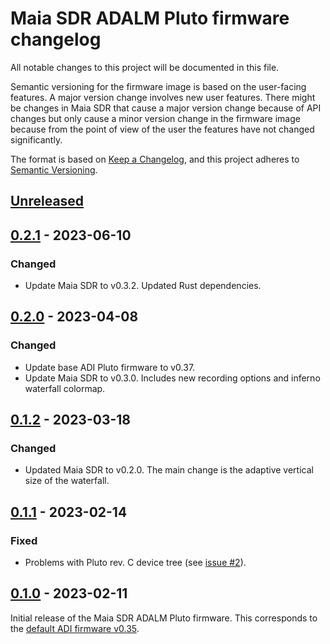 # Maia SDR ADALM Pluto firmware changelog

All notable changes to this project will be documented in this file.

Semantic versioning for the firmware image is based on the user-facing
features. A major version change involves new user features. There might be
changes in Maia SDR that cause a major version change because of API changes but
only cause a minor version change in the firmware image because from the point
of view of the user the features have not changed significantly.

The format is based on [Keep a Changelog](https://keepachangelog.com/en/1.0.0/),
and this project adheres to [Semantic Versioning](https://semver.org/spec/v2.0.0.html).

## [Unreleased]

## [0.2.1] - 2023-06-10

### Changed
- Update Maia SDR to v0.3.2. Updated Rust dependencies.

## [0.2.0] - 2023-04-08

### Changed

- Update base ADI Pluto firmware to v0.37.
- Update Maia SDR to v0.3.0. Includes new recording options and inferno waterfall colormap.

## [0.1.2] - 2023-03-18

### Changed

- Updated Maia SDR to v0.2.0. The main change is the adaptive vertical size of the waterfall.

## [0.1.1] - 2023-02-14

### Fixed

- Problems with Pluto rev. C device tree (see [issue #2](https://github.com/maia-sdr/plutosdr-fw/issues/2)).

## [0.1.0] - 2023-02-11

Initial release of the Maia SDR ADALM Pluto firmware. This corresponds to the
[default ADI firmware v0.35](https://github.com/analogdevicesinc/plutosdr-fw/releases/tag/v0.35).

[unreleased]: https://github.com/maia-sdr/plutosdr-fw/compare/maia-sdr-v0.2.1...HEAD
[0.2.1]: https://github.com/maia-sdr/plutosdr-fw/compare/maia-sdr-v0.2.0...maia-sdr-v0.2.1
[0.2.0]: https://github.com/maia-sdr/plutosdr-fw/compare/maia-sdr-v0.1.2...maia-sdr-v0.2.0
[0.1.2]: https://github.com/maia-sdr/plutosdr-fw/compare/maia-sdr-v0.1.1...maia-sdr-v0.1.2
[0.1.1]: https://github.com/maia-sdr/plutosdr-fw/compare/maia-sdr-v0.1.0...maia-sdr-v0.1.1
[0.1.0]: https://github.com/maia-sdr/plutosdr-fw/releases/tag/maia-sdr-v0.1.0
